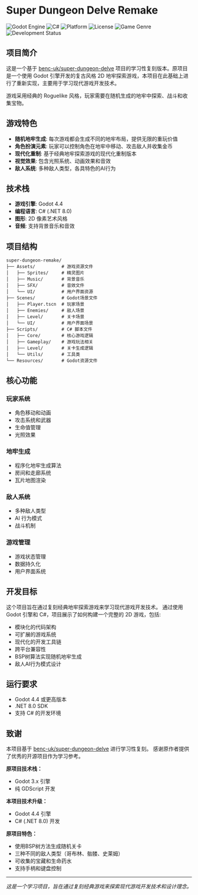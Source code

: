 # Super Dungeon Delve Remake

![Godot Engine](https://img.shields.io/badge/Godot-4.4-blue?logo=godot-engine&logoColor=white)
![C#](https://img.shields.io/badge/C%23-.NET%208.0-purple?logo=csharp&logoColor=white)
![Platform](https://img.shields.io/badge/Platform-Windows%20%7C%20macOS%20%7C%20Linux-lightgrey)
![License](https://img.shields.io/badge/License-MIT-green)
![Game Genre](https://img.shields.io/badge/Genre-Roguelike%20%7C%20Dungeon%20Crawler-orange)
![Development Status](https://img.shields.io/badge/Status-In%20Development-yellow)

## 项目简介

这是一个基于 [benc-uk/super-dungeon-delve](https://github.com/benc-uk/super-dungeon-delve) 项目的学习性复刻版本。原项目是一个使用 Godot 引擎开发的复古风格 2D 地牢探索游戏，本项目在此基础上进行了重新实现，主要用于学习现代游戏开发技术。

游戏采用经典的 Roguelike 风格，玩家需要在随机生成的地牢中探索、战斗和收集宝物。

## 游戏特色

- **随机地牢生成**: 每次游戏都会生成不同的地牢布局，提供无限的重玩价值
- **角色扮演元素**: 玩家可以控制角色在地牢中移动、攻击敌人并收集金币
- **现代化重制**: 基于经典地牢探索游戏的现代化重制版本
- **视觉效果**: 包含光照系统、动画效果和音效
- **敌人系统**: 多种敌人类型，各具特色的AI行为

## 技术栈

- **游戏引擎**: Godot 4.4
- **编程语言**: C# (.NET 8.0)
- **图形**: 2D 像素艺术风格
- **音频**: 支持背景音乐和音效

## 项目结构

```
super-dungeon-remake/
├── Assets/          # 游戏资源文件
│   ├── Sprites/     # 精灵图片
│   ├── Music/       # 背景音乐
│   ├── SFX/         # 音效文件
│   └── UI/          # 用户界面资源
├── Scenes/          # Godot场景文件
│   ├── Player.tscn  # 玩家场景
│   ├── Enemies/     # 敌人场景
│   ├── Level/       # 关卡场景
│   └── UI/          # 用户界面场景
├── Scripts/         # C# 脚本文件
│   ├── Core/        # 核心游戏逻辑
│   ├── Gameplay/    # 游戏玩法相关
│   ├── Level/       # 关卡生成逻辑
│   └── Utils/       # 工具类
└── Resources/       # Godot资源文件
```

## 核心功能

### 玩家系统
- 角色移动和动画
- 攻击系统和武器
- 生命值管理
- 光照效果

### 地牢生成
- 程序化地牢生成算法
- 房间和走廊系统
- 瓦片地图渲染

### 敌人系统
- 多种敌人类型
- AI 行为模式
- 战斗机制

### 游戏管理
- 游戏状态管理
- 数据持久化
- 用户界面系统

## 开发目标

这个项目旨在通过复刻经典地牢探索游戏来学习现代游戏开发技术。 通过使用 Godot 引擎和 C#，项目展示了如何构建一个完整的 2D 游戏，包括:

- 模块化的代码架构
- 可扩展的游戏系统
- 现代化的开发工具链
- 跨平台兼容性
- BSP树算法实现随机地牢生成
- 敌人AI行为模式设计

## 运行要求

- Godot 4.4 或更高版本
- .NET 8.0 SDK
- 支持 C# 的开发环境

## 致谢

本项目基于 [benc-uk/super-dungeon-delve](https://github.com/benc-uk/super-dungeon-delve) 进行学习性复刻。 感谢原作者提供了优秀的开源项目作为学习参考。

**原项目技术栈：**
- Godot 3.x 引擎
- 纯 GDScript 开发

**本项目技术升级：**
- Godot 4.4 引擎
- C# (.NET 8.0) 开发

**原项目特色：**
- 使用BSP树方法生成随机关卡
- 三种不同的敌人类型（哥布林、骷髅、史莱姆）
- 可收集的宝藏和生命药水
- 支持手柄和键盘控制

---

*这是一个学习项目，旨在通过复刻经典游戏来探索现代游戏开发技术和设计理念。*